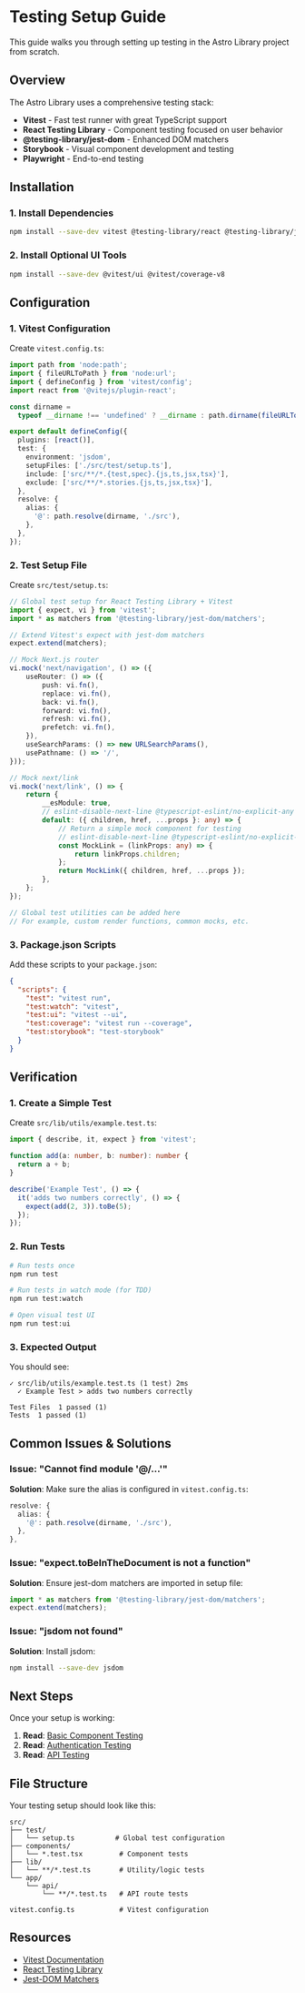 # Testing Setup Guide

This guide walks you through setting up testing in the Astro Library project from scratch.

## Overview

The Astro Library uses a comprehensive testing stack:

- **Vitest** - Fast test runner with great TypeScript support
- **React Testing Library** - Component testing focused on user behavior
- **@testing-library/jest-dom** - Enhanced DOM matchers
- **Storybook** - Visual component development and testing
- **Playwright** - End-to-end testing

## Installation

### 1. Install Dependencies

```bash
npm install --save-dev vitest @testing-library/react @testing-library/jest-dom @testing-library/user-event jest-environment-jsdom @vitejs/plugin-react
```

### 2. Install Optional UI Tools

```bash
npm install --save-dev @vitest/ui @vitest/coverage-v8
```

## Configuration

### 1. Vitest Configuration

Create `vitest.config.ts`:

```typescript
import path from 'node:path';
import { fileURLToPath } from 'node:url';
import { defineConfig } from 'vitest/config';
import react from '@vitejs/plugin-react';

const dirname =
  typeof __dirname !== 'undefined' ? __dirname : path.dirname(fileURLToPath(import.meta.url));

export default defineConfig({
  plugins: [react()],
  test: {
    environment: 'jsdom',
    setupFiles: ['./src/test/setup.ts'],
    include: ['src/**/*.{test,spec}.{js,ts,jsx,tsx}'],
    exclude: ['src/**/*.stories.{js,ts,jsx,tsx}'],
  },
  resolve: {
    alias: {
      '@': path.resolve(dirname, './src'),
    },
  },
});
```

### 2. Test Setup File

Create `src/test/setup.ts`:

```typescript
// Global test setup for React Testing Library + Vitest
import { expect, vi } from 'vitest';
import * as matchers from '@testing-library/jest-dom/matchers';

// Extend Vitest's expect with jest-dom matchers
expect.extend(matchers);

// Mock Next.js router
vi.mock('next/navigation', () => ({
    useRouter: () => ({
        push: vi.fn(),
        replace: vi.fn(),
        back: vi.fn(),
        forward: vi.fn(),
        refresh: vi.fn(),
        prefetch: vi.fn(),
    }),
    useSearchParams: () => new URLSearchParams(),
    usePathname: () => '/',
}));

// Mock next/link
vi.mock('next/link', () => {
    return {
        __esModule: true,
        // eslint-disable-next-line @typescript-eslint/no-explicit-any
        default: ({ children, href, ...props }: any) => {
            // Return a simple mock component for testing
            // eslint-disable-next-line @typescript-eslint/no-explicit-any
            const MockLink = (linkProps: any) => {
                return linkProps.children;
            };
            return MockLink({ children, href, ...props });
        },
    };
});

// Global test utilities can be added here
// For example, custom render functions, common mocks, etc.
```

### 3. Package.json Scripts

Add these scripts to your `package.json`:

```json
{
  "scripts": {
    "test": "vitest run",
    "test:watch": "vitest",
    "test:ui": "vitest --ui",
    "test:coverage": "vitest run --coverage",
    "test:storybook": "test-storybook"
  }
}
```

## Verification

### 1. Create a Simple Test

Create `src/lib/utils/example.test.ts`:

```typescript
import { describe, it, expect } from 'vitest';

function add(a: number, b: number): number {
  return a + b;
}

describe('Example Test', () => {
  it('adds two numbers correctly', () => {
    expect(add(2, 3)).toBe(5);
  });
});
```

### 2. Run Tests

```bash
# Run tests once
npm run test

# Run tests in watch mode (for TDD)
npm run test:watch

# Open visual test UI
npm run test:ui
```

### 3. Expected Output

You should see:
```
✓ src/lib/utils/example.test.ts (1 test) 2ms
  ✓ Example Test > adds two numbers correctly

Test Files  1 passed (1)
Tests  1 passed (1)
```

## Common Issues & Solutions

### Issue: "Cannot find module '@/...'"

**Solution**: Make sure the alias is configured in `vitest.config.ts`:

```typescript
resolve: {
  alias: {
    '@': path.resolve(dirname, './src'),
  },
},
```

### Issue: "expect.toBeInTheDocument is not a function"

**Solution**: Ensure jest-dom matchers are imported in setup file:

```typescript
import * as matchers from '@testing-library/jest-dom/matchers';
expect.extend(matchers);
```

### Issue: "jsdom not found"

**Solution**: Install jsdom:

```bash
npm install --save-dev jsdom
```

## Next Steps

Once your setup is working:

1. **Read**: [Basic Component Testing](./02-component-testing.md)
2. **Read**: [Authentication Testing](./03-auth-testing.md)
3. **Read**: [API Testing](./04-api-testing.md)

## File Structure

Your testing setup should look like this:

```
src/
├── test/
│   └── setup.ts          # Global test configuration
├── components/
│   └── *.test.tsx         # Component tests
├── lib/
│   └── **/*.test.ts       # Utility/logic tests
└── app/
    └── api/
        └── **/*.test.ts   # API route tests

vitest.config.ts           # Vitest configuration
```

## Resources

- [Vitest Documentation](https://vitest.dev/)
- [React Testing Library](https://testing-library.com/docs/react-testing-library/intro/)
- [Jest-DOM Matchers](https://github.com/testing-library/jest-dom)
